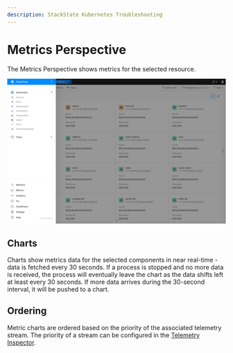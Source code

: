 ```yaml
---
description: StackState Kubernetes Troubleshooting
---
```


# Metrics Perspective

The Metrics Perspective shows metrics for the selected resource. 

![Metrics Perspective](../../.gitbook/assets/k8s/k8s-menu.png)

## Charts

Charts show metrics data for the selected components in near real-time - data is fetched every 30 seconds. If a process is stopped and no more data is received, the process will eventually leave the chart as the data shifts left at least every 30 seconds. If more data arrives during the 30-second interval, it will be pushed to a chart. 

## Ordering

Metric charts are ordered based on the priority of the associated telemetry stream. The priority of a stream can be configured in the [Telemetry Inspector](/use/metrics/browse-telemetry.md).


